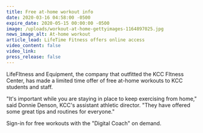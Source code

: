 ```yaml
---
title: Free at-home workout info
date: 2020-03-16 04:58:00 -0500
expire_date: 2020-05-15 00:00:00 -0500
image: /uploads/workout-at-home-gettyimages-1164897025.jpg
news_image_alt: At-home workout
article_lead: LifeTime Fitness offers online access
video_content: false
video_link:
press_release: false
---
```


LifeFItness and Equipment, the company that outfitted the KCC FItness Center, has made a limited time offer of free at-home workouts to KCC students and staff.

"It's important while you are staying in place to keep exercising from home," said Donnie Denson, KCC's assistant athletic director. "They have offered some great tips and routines for everyone."

Sign-in for free workouts with the "Digital Coach" on demand.